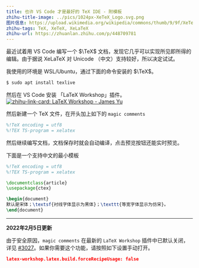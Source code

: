 ```yaml
---
title: 也许 VS Code 才是最好的 TeX IDE - 附模板
zhihu-title-image: ../pics/1024px-XeTeX_Logo.svg.png
图片信息: https://upload.wikimedia.org/wikipedia/commons/thumb/9/9f/XeTeX_Logo.svg/1024px-XeTeX_Logo.svg.png 公有领域
zhihu-tags: TeX, XeTeX, XeLaTeX
zhihu-url: https://zhuanlan.zhihu.com/p/448709781
---
```


最近试着用 VS Code 编写一个 $\TeX$  文档，发现它几乎可以实现所见即所得的编辑。由于据说 XeLaTeX 对 Unicode （中文）支持较好，所以决定试试。 

我使用的环境是 WSL/Ubuntu，通过下面的命令安装的 $\TeX$。

```sh
$ sudo apt install texlive
```

然后在 VS Code 安装 「LaTeX Workshop」插件。[![zhihu-link-card: LaTeX Workshop - James Yu](https://james-yu.gallerycdn.vsassets.io/extensions/james-yu/latex-workshop/8.22.0/1636984769378/Microsoft.VisualStudio.Services.Icons.Default)](https://marketplace.visualstudio.com/items?itemName=James-Yu.latex-workshop)

然后新建一个 TeX 文件，在开头加上如下的 `magic comments`

```tex
%!TeX encoding = utf8
%!TEX TS-program = xelatex
```


然后继续编写文档，文档保存时就会自动编译，点击预览按钮还能实时预览。

下面是一个支持中文的最小模板

```tex
%!TeX encoding = utf8
%!TEX TS-program = xelatex

\documentclass{article}
\usepackage{ctex}

\begin{document}
默认是宋体；\textsf{衬线字体显示为黑体}；\texttt{等宽字体显示为仿宋}。
\end{document}
```

---

**2022年2月5日更新**

由于安全原因，`magic comments` 在最新的 `LaTeX Workshop` 插件中已默认关闭，详见 [#3027](https://github.com/James-Yu/LaTeX-Workshop/issues/3027)。如果你需要这个功能，请按照如下设置手动打开。

```json
latex-workshop.latex.build.forceRecipeUsage: false
```

